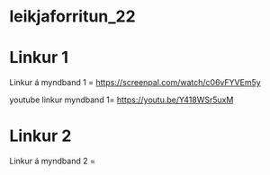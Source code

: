 # **leikjaforritun_22**

# **Linkur 1**
Linkur á myndband 1 = https://screenpal.com/watch/c06vFYVEm5y 

youtube linkur myndband 1= https://youtu.be/Y418WSr5uxM

# Linkur 2
Linkur á myndband 2 =
